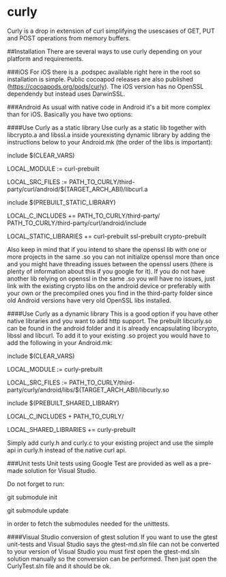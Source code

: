 # curly
Curly is a drop in extension of curl simplifying the usescases of GET, PUT and POST operations from memory buffers.

##Installation
There are several ways to use curly depending on your platform and requirements.

###iOS
For iOS there is a .podspec available right here in the root so installation is simple. Public cocoapod releases are also published (https://cocoapods.org/pods/curly). The iOS version has no OpenSSL dependendy but instead uses DarwinSSL.

###Android
As usual with native code in Android it's a bit more complex than for iOS. Basically you have two options:

####Use Curly as a static library
Use curly as a static lib together with libcrypto.a and libssl.a inside yourexisting dynamic library by adding the instructions below to your Android.mk (the order of the libs is important):

include $(CLEAR_VARS)

LOCAL_MODULE := curl-prebuilt

LOCAL_SRC_FILES := PATH_TO_CURLY/third-party/curl/android/$(TARGET_ARCH_ABI)/libcurl.a

include $(PREBUILT_STATIC_LIBRARY)

LOCAL_C_INCLUDES += PATH_TO_CURLY/third-party/ PATH_TO_CURLY/third-party/curl/android/include

LOCAL_STATIC_LIBRARIES += curl-prebuilt ssl-prebuilt crypto-prebuilt

Also keep in mind that if you intend to share the openssl lib with one or more projects in the same .so you can not initialize openssl more than once and you might have threading issues between the openssl users (there is plenty of information about this if you google for it). If you do not have another lib relying on openssl in the same .so you will have no issues, just link with the existing crypto libs on the android device or preferably with your own or the precompiled ones you find in the third-party folder since old Android versions have very old OpenSSL libs installed.

####Use Curly as a dynamic library
This is a good option if you have other native libraries and you want to add http support. The prebuilt libcurly.so can be found in the android folder and it is already encapsulating libcrypto, libssl and libcurl. To add it to your existing .so project you would have to add the following in your Android.mk:

include $(CLEAR_VARS)

LOCAL_MODULE := curly-prebuilt

LOCAL_SRC_FILES := PATH_TO_CURLY/third-party/curly/android/libs/$(TARGET_ARCH_ABI)/libcurly.so

include $(PREBUILT_SHARED_LIBRARY)

LOCAL_C_INCLUDES + PATH_TO_CURLY/

LOCAL_SHARED_LIBRARIES += curly-prebuilt 

Simply add curly.h and curly.c to your existing project and use the simple api in curly.h instead of the native curl api.

###Unit tests
Unit tests using Google Test are provided as well as a pre-made solution for Visual Studio. 

Do not forget to run:

git submodule init

git submodule update

in order to fetch the submodules needed for the unittests.

####Visual Studio conversion of gtest solution
If you want to use the gtest unit-tests and Visual Studio says the gtest-md.sln file can not be converted to your version of Visual Studio you must first open the gtest-md.sln solution manually so the conversion can be performed. Then just open the CurlyTest.sln file and it should be ok.
